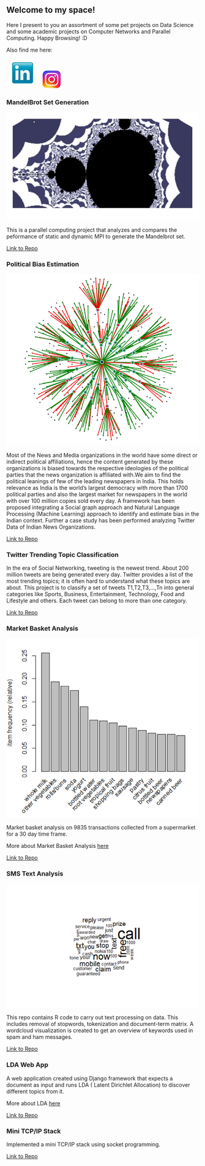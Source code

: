 ## Welcome to my space!

Here I present to you an assortment of some pet projects on Data Science and some academic projects on Computer Networks and Parallel Computing. Happy Browsing! :D

Also find me here:

[![Linkedin](imgs/linkedin.JPG)](https://www.linkedin.com/in/madhavisrinivasan/)              [![Instagram](imgs/instagram.JPG)](https://www.instagram.com/madhavi.94/)


### MandelBrot Set Generation

![MandelBrot](imgs/m2.JPG) 

This is a parallel computing project that analyzes and compares the peformance of static and dynamic MPI to generate the Mandelbrot set.

[Link to Repo](https://github.com/madhasri/Mandelbrot-Parallel-Computing)


### Political Bias Estimation

![Graph](imgs/dp.png)

Most of the News and Media organizations in the world have some direct or indirect political affiliations, hence the content generated by these organizations is biased towards the respective ideologies of the political parties that the news organization is affiliated with.We aim to find the political leanings of few of the leading newspapers in India. This holds relevance as India is the world’s largest democracy with more than 1700 political parties and also the largest market for newspapers in the world with over 100 million copies sold every day. A framework has been proposed integrating a Social graph approach and Natural Language Processing (Machine Learning) approach to identify and estimate bias in the Indian context. Further a case study has been performed analyzing Twitter Data of Indian News Organizations.

[Link to Repo](https://github.com/madhasri/Political-Bias-Estimation)


### Twitter Trending Topic Classification

In the era of Social Networking, tweeting is the newest trend. About 200 million tweets are being generated every day. Twitter provides a list of the most trending topics; it is often hard to understand what these topics are about. This project is to classify a set of tweets T1,T2,T3,...,Tn into general categories like Sports, Business, Entertainment, Technology, Food and Lifestyle and others. Each tweet can belong to more than one category.

[Link to Repo](https://github.com/madhasri/Twitter-Trending-Topic-Classification)


### Market Basket Analysis

![Market-Basket](imgs/market-basket1.PNG)

Market basket analysis on 9835 transactions collected from a supermarket for a 30 day time frame.

More about Market Basket Analysis [here](https://towardsdatascience.com/a-gentle-introduction-on-market-basket-analysis-association-rules-fa4b986a40ce)

[Link to Repo](https://github.com/madhasri/Market-Basket-Analysis)


### SMS Text Analysis

![SMS-Spam](imgs/spam.png)

This repo contains R code to carry out text processing on data. This includes removal of stopwords, tokenization and document-term matrix. A wordcloud visualization is created to get an overview of keywords used in spam and ham messages.

[Link to Repo](https://github.com/madhasri/SMS-Text-Analysis)


### LDA Web App

A web application created using Django framework that expects a document as input and runs LDA ( Latent Dirichlet Allocation) to discover different topics from it.

More about LDA [here](https://towardsdatascience.com/topic-modeling-and-latent-dirichlet-allocation-in-python-9bf156893c24)

[Link to Repo](https://github.com/madhasri/LDA-Web-App)


### Mini TCP/IP Stack

Implemented a mini TCP/IP stack using socket programming.

[Link to Repo](https://github.com/madhasri/Mini-TCP-IP-Stack)




